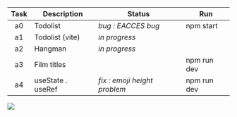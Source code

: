 | Task  | Description         | Status             | Run            |
|:-----:|---------------------|--------------------|----------------|
| a0    | Todolist            | _bug : EACCES bug_ | npm start
| a1    | Todolist (vite)     | _in progress_      |
| a2    | Hangman             | _in progress_      |
| a3    | Film titles         |                    | npm run dev    |
| a4    | useState . useRef   | _fix : emoji height problem_ | npm run dev

![](https://i.imgur.com/Vi97P6T.jpg)

